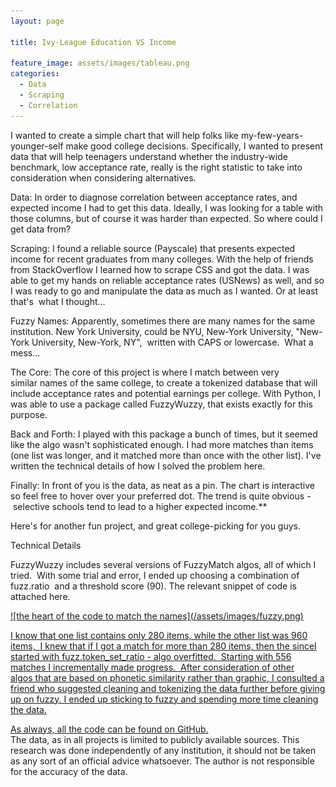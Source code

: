 ```yaml
---
layout: page

title: Ivy-League Education VS Income

feature_image: assets/images/tableau.png
categories:
  - Data
  - Scraping
  - Correlation
---
```


I wanted to create a simple chart that will help folks like my-few-years-younger-self make good college decisions. Specifically, I wanted to present data that will help teenagers understand whether the industry-wide benchmark, low acceptance rate, really is the right statistic to take into consideration when considering alternatives.

Data:
In order to diagnose correlation between acceptance rates, and expected income I had to get this data. Ideally, I was looking for a table with those columns, but of course it was harder than expected. So where could I get data from?

Scraping:
I found a reliable source (Payscale) that presents expected income for recent graduates from many colleges. With the help of friends from StackOverflow I learned how to scrape CSS and got the data. I was able to get my hands on reliable acceptance rates (USNews) as well, and so I was ready to go and manipulate the data as much as I wanted. Or at least that's  what I thought...

Fuzzy Names:
Apparently, sometimes there are many names for the same institution. New York University, could be NYU, New-York University, "New-York University, New-York, NY",  written with CAPS or lowercase.  What a mess...

The Core:
The core of this project is where I match between very similar names of the same college, to create a tokenized database that will include acceptance rates and potential earnings per college. With Python, I was able to use a package called FuzzyWuzzy, that exists exactly for this purpose.

Back and Forth:
I played with this package a bunch of times, but it seemed like the algo wasn't sophisticated enough. I had more matches than items (one list was longer, and it matched more than once with the other list). I've written the technical details of how I solved the problem here.

Finally:
In front of you is the data, as neat as a pin. The chart is interactive so feel free to hover over your preferred dot.
The trend is quite obvious -  selective schools tend to lead to a higher expected income.\*\*

Here's for another fun project, and great college-picking for you guys.

<!--   Tableau javascript API   -->
<script src="https://public.tableau.com/javascripts/api/tableau-2.min.js"></script>

<div id="vizContainer"></div>
<script>
function initViz() {
    var containerDiv = document.getElementById("vizContainer"),
    url = "https://public.tableau.com/views/higher_edu_bubbles/Sheet1?:display_count=y&:origin=viz_share_link";
    var viz = new tableau.Viz(containerDiv, url);
}
initViz();
</script>
 
Technical Details
		
FuzzyWuzzy includes several versions of FuzzyMatch algos, all of which I tried.  With some trial and error, I ended up choosing a combination of fuzz.ratio  and a threshold score (90). The relevant snippet of code is attached here.

<a href="https://github.com/oba2311/HigherEdu_Project" class="image"/>
![the heart of the code to match the names](/assets/images/fuzzy.png)

I know that one list contains only 280 items, while the other list was 960 items,  I knew that if I got a match for more than 280 items, then the sinceI started with fuzz.token_set_ratio - algo overfitted.  Starting with 556 matches I incrementally made progress.  After consideration of other algos that are based on phonetic similarity rather than graphic, I consulted a friend who suggested cleaning and tokenizing the data further before giving up on fuzzy. I ended up sticking to fuzzy and spending more time cleaning the data.

<p>As always, all the code can be found on <a href="https://github.com/oba2311/HigherEdu_Project">GitHub.</a>
<br>
The data, as in all projects is limited to publicly available sources. This research was done independently of any institution, it should not be taken as any sort of an official advice whatsoever. The author is not responsible for the accuracy of the data.
